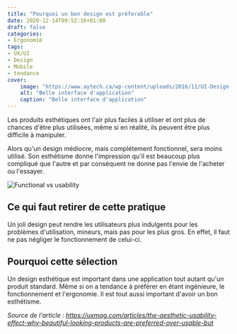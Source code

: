 ```yaml
---
title: "Pourquoi un bon design est préferable"
date: 2020-12-14T09:52:16+01:00
draft: false
categories:
- Ergonomie
tags:
- UX/UI
- Design
- Mobile
- tendance
cover:
    image: "https://www.aytech.ca/wp-content/uploads/2016/11/UI-Design.png"
    alt: "Belle interface d'application"
    caption: "Belle interface d'application"
---
```


Les produits esthétiques ont l'air plus faciles à utiliser et ont plus de chances d'être plus utilisées, même si en réalité, ils peuvent être plus difficile à manipuler.

Alors qu'un design médiocre, mais complétement fonctionnel, sera moins utilisé. Son esthétisme donne l'impression qu'il est beaucoup plus compliqué que l'autre et par conséquent ne donne pas l'envie de l'acheter ou l'essayer.

![Functional vs usability](https://miro.medium.com/max/1250/1*MswMrIcOLRg9mgkb9w1WOA.jpeg)

## Ce qui faut retirer de cette pratique

Un joli design peut rendre les utilisateurs plus indulgents pour les problèmes d'utilisation, mineurs, mais pas pour les plus gros. En effet, il faut ne pas négliger le fonctionnement de celui-ci.



## Pourquoi cette sélection 

Un design esthétique est important dans une application tout autant qu'un produit standard. Même si on a tendance à préférer en étant ingénieure, le fonctionnement et l'ergonomie. Il est tout aussi important d'avoir un bon esthétisme. 



*Source de l'article : https://uxmag.com/articles/the-aesthetic-usability-effect-why-beautiful-looking-products-are-preferred-over-usable-but*